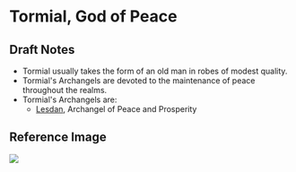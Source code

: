 # Tormial, God of Peace

## Draft Notes

- Tormial usually takes the form of an old man in robes of modest quality.
- Tormial's Archangels are devoted to the maintenance of peace throughout the realms.
- Tormial's Archangels are:
  - [Lesdan](lesdan.md), Archangel of Peace and Prosperity

## Reference Image

![](/.assets/img/tormial.png)
